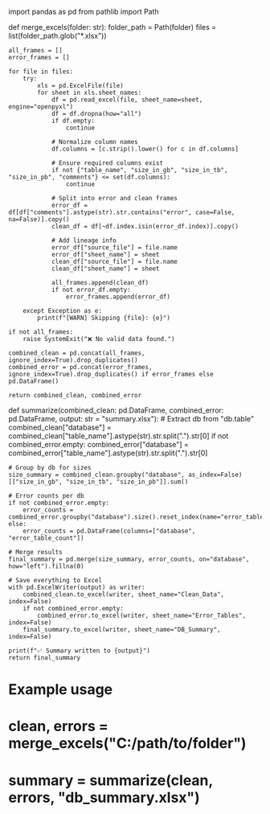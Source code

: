 import pandas as pd
from pathlib import Path

def merge_excels(folder: str):
    folder_path = Path(folder)
    files = list(folder_path.glob("*.xlsx"))

    all_frames = []
    error_frames = []

    for file in files:
        try:
            xls = pd.ExcelFile(file)
            for sheet in xls.sheet_names:
                df = pd.read_excel(file, sheet_name=sheet, engine="openpyxl")
                df = df.dropna(how="all")
                if df.empty:
                    continue

                # Normalize column names
                df.columns = [c.strip().lower() for c in df.columns]

                # Ensure required columns exist
                if not {"table_name", "size_in_gb", "size_in_tb", "size_in_pb", "comments"} <= set(df.columns):
                    continue

                # Split into error and clean frames
                error_df = df[df["comments"].astype(str).str.contains("error", case=False, na=False)].copy()
                clean_df = df[~df.index.isin(error_df.index)].copy()

                # Add lineage info
                error_df["source_file"] = file.name
                error_df["sheet_name"] = sheet
                clean_df["source_file"] = file.name
                clean_df["sheet_name"] = sheet

                all_frames.append(clean_df)
                if not error_df.empty:
                    error_frames.append(error_df)

        except Exception as e:
            print(f"[WARN] Skipping {file}: {e}")

    if not all_frames:
        raise SystemExit("❌ No valid data found.")

    combined_clean = pd.concat(all_frames, ignore_index=True).drop_duplicates()
    combined_error = pd.concat(error_frames, ignore_index=True).drop_duplicates() if error_frames else pd.DataFrame()

    return combined_clean, combined_error


def summarize(combined_clean: pd.DataFrame, combined_error: pd.DataFrame, output: str = "summary.xlsx"):
    # Extract db from "db.table"
    combined_clean["database"] = combined_clean["table_name"].astype(str).str.split(".").str[0]
    if not combined_error.empty:
        combined_error["database"] = combined_error["table_name"].astype(str).str.split(".").str[0]

    # Group by db for sizes
    size_summary = combined_clean.groupby("database", as_index=False)[["size_in_gb", "size_in_tb", "size_in_pb"]].sum()

    # Error counts per db
    if not combined_error.empty:
        error_counts = combined_error.groupby("database").size().reset_index(name="error_table_count")
    else:
        error_counts = pd.DataFrame(columns=["database", "error_table_count"])

    # Merge results
    final_summary = pd.merge(size_summary, error_counts, on="database", how="left").fillna(0)

    # Save everything to Excel
    with pd.ExcelWriter(output) as writer:
        combined_clean.to_excel(writer, sheet_name="Clean_Data", index=False)
        if not combined_error.empty:
            combined_error.to_excel(writer, sheet_name="Error_Tables", index=False)
        final_summary.to_excel(writer, sheet_name="DB_Summary", index=False)

    print(f"✅ Summary written to {output}")
    return final_summary


# Example usage
# clean, errors = merge_excels("C:/path/to/folder")
# summary = summarize(clean, errors, "db_summary.xlsx")
